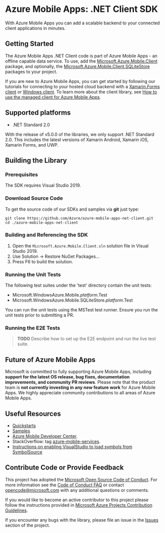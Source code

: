 # Azure Mobile Apps: .NET Client SDK

With Azure Mobile Apps you can add a scalable backend to your connected client applications in minutes.

## Getting Started

The Azure Mobile Apps .NET Client code is part of Azure Mobile Apps - an offline capable data service.  To use, add the [Microsoft.Azure.Mobile.Client](https://www.nuget.org/packages/Microsoft.Azure.Mobile.Client/) package, and optionally, the [Microsoft.Azure.Mobile.Client.SQLiteStore](https://www.nuget.org/packages/Microsoft.Azure.Mobile.Client.SQLiteStore) packages to your project.

If you are new to Azure Mobile Apps, you can get started by following our tutorials for connecting to your hosted cloud backend with a [Xamarin.Forms client](https://azure.microsoft.com/en-us/documentation/articles/app-service-mobile-xamarin-forms-get-started/) or [Windows client](https://azure.microsoft.com/en-us/documentation/articles/app-service-mobile-windows-store-dotnet-get-started/).  To learn more about the client library, see [How to use the managed client for Azure Mobile Apps](https://azure.microsoft.com/en-us/documentation/articles/app-service-mobile-dotnet-how-to-use-client-library/).

## Supported platforms

* .NET Standard 2.0

With the release of v5.0.0 of the libraries, we only support .NET Standard 2.0.  This includes the latest versions of Xamarin Android, Xamarin iOS, Xamarin Forms, and UWP.  

## Building the Library

### Prerequisites

The SDK requires Visual Studio 2019.

### Download Source Code

To get the source code of our SDKs and samples via **git** just type:

    git clone https://github.com/Azure/azure-mobile-apps-net-client.git
    cd ./azure-mobile-apps-net-client


### Building and Referencing the SDK

1. Open the ```Microsoft.Azure.Mobile.Client.sln``` solution file in Visual Studio 2019.
2. Use Solution -> Restore NuGet Packages...
3. Press F6 to build the solution.

### Running the Unit Tests

The following test suites under the 'test' directory contain the unit tests:

* Microsoft.WindowsAzure.Mobile._platform_.Test
* Microsoft.WindowsAzure.Mobile.SQLiteStore._platform_.Test

You can run the unit tests using the MSTest test runner.  Ensure you run the unit tests prior to submitting a PR.

### Running the E2E Tests

> **TODO** Describe how to set up the E2E endpoint and run the live test suite.

## Future of Azure Mobile Apps

Microsoft is committed to fully supporting Azure Mobile Apps, including **support for the latest OS release, bug fixes, documentation improvements, and community PR reviews**. Please note that the product team is **not currently investing in any new feature work** for Azure Mobile Apps. We highly appreciate community contributions to all areas of Azure Mobile Apps.

## Useful Resources

* [Quickstarts](https://github.com/Azure/azure-mobile-apps-quickstarts)
* [Samples](https://azure.microsoft.com/en-us/documentation/samples/?service=app-service&term=mobile)
* [Azure Mobile Developer Center](http://azure.microsoft.com/en-us/develop/mobile).
* StackOverflow: tag [azure-mobile-services](http://stackoverflow.com/questions/tagged/azure-mobile-services).
* [Instructions on enabling VisualStudio to load symbols from SymbolSource](http://www.symbolsource.org/Public/Wiki/Using)

## Contribute Code or Provide Feedback

This project has adopted the [Microsoft Open Source Code of Conduct](https://opensource.microsoft.com/codeofconduct/). For more information see the [Code of Conduct FAQ](https://opensource.microsoft.com/codeofconduct/faq/) or contact [opencode@microsoft.com](mailto:opencode@microsoft.com) with any additional questions or comments.

If you would like to become an active contributor to this project please follow the instructions provided in [Microsoft Azure Projects Contribution Guidelines](http://azure.github.com/guidelines.html).

If you encounter any bugs with the library, please file an issue in the [Issues](https://github.com/Azure/azure-mobile-apps-net-client/issues) section of the project.

